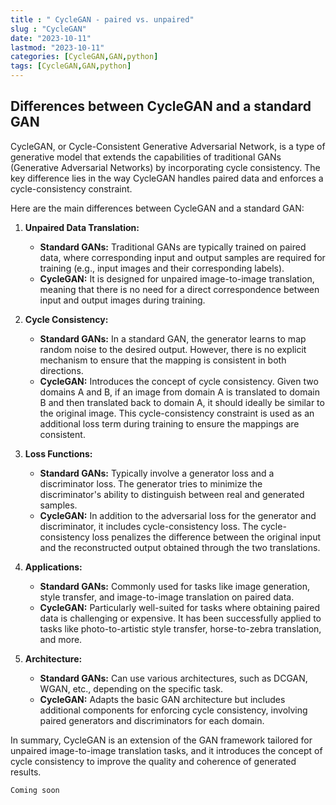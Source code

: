 ```yaml
---
title : " CycleGAN - paired vs. unpaired"
slug : "CycleGAN"
date: "2023-10-11"
lastmod: "2023-10-11"
categories: [CycleGAN,GAN,python]
tags: [CycleGAN,GAN,python]
---
```


## Differences between CycleGAN and a standard GAN

CycleGAN, or Cycle-Consistent Generative Adversarial Network, is a type of generative model that extends the capabilities of traditional GANs (Generative Adversarial Networks) by incorporating cycle consistency. The key difference lies in the way CycleGAN handles paired data and enforces a cycle-consistency constraint.

Here are the main differences between CycleGAN and a standard GAN:

1. **Unpaired Data Translation:**
   - **Standard GANs:** Traditional GANs are typically trained on paired data, where corresponding input and output samples are required for training (e.g., input images and their corresponding labels).
   - **CycleGAN:** It is designed for unpaired image-to-image translation, meaning that there is no need for a direct correspondence between input and output images during training.

2. **Cycle Consistency:**
   - **Standard GANs:** In a standard GAN, the generator learns to map random noise to the desired output. However, there is no explicit mechanism to ensure that the mapping is consistent in both directions.
   - **CycleGAN:** Introduces the concept of cycle consistency. Given two domains A and B, if an image from domain A is translated to domain B and then translated back to domain A, it should ideally be similar to the original image. This cycle-consistency constraint is used as an additional loss term during training to ensure the mappings are consistent.

3. **Loss Functions:**
   - **Standard GANs:** Typically involve a generator loss and a discriminator loss. The generator tries to minimize the discriminator's ability to distinguish between real and generated samples.
   - **CycleGAN:** In addition to the adversarial loss for the generator and discriminator, it includes cycle-consistency loss. The cycle-consistency loss penalizes the difference between the original input and the reconstructed output obtained through the two translations.

4. **Applications:**
   - **Standard GANs:** Commonly used for tasks like image generation, style transfer, and image-to-image translation on paired data.
   - **CycleGAN:** Particularly well-suited for tasks where obtaining paired data is challenging or expensive. It has been successfully applied to tasks like photo-to-artistic style transfer, horse-to-zebra translation, and more.

5. **Architecture:**
   - **Standard GANs:** Can use various architectures, such as DCGAN, WGAN, etc., depending on the specific task.
   - **CycleGAN:** Adapts the basic GAN architecture but includes additional components for enforcing cycle consistency, involving paired generators and discriminators for each domain.

In summary, CycleGAN is an extension of the GAN framework tailored for unpaired image-to-image translation tasks, and it introduces the concept of cycle consistency to improve the quality and coherence of generated results.

```python
Coming soon
```



